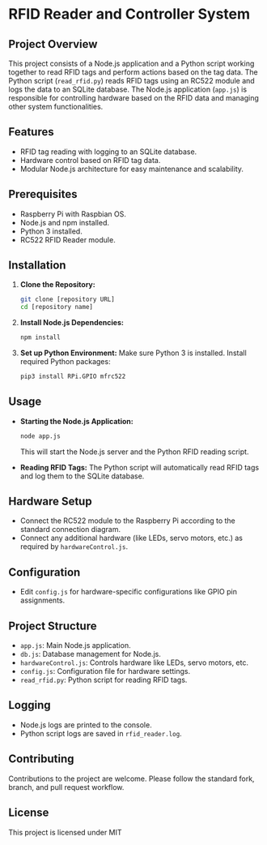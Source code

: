 # RFID Reader and Controller System

## Project Overview

This project consists of a Node.js application and a Python script working together to read RFID tags and perform actions based on the tag data. The Python script (`read_rfid.py`) reads RFID tags using an RC522 module and logs the data to an SQLite database. The Node.js application (`app.js`) is responsible for controlling hardware based on the RFID data and managing other system functionalities.

## Features

* RFID tag reading with logging to an SQLite database.
* Hardware control based on RFID tag data.
* Modular Node.js architecture for easy maintenance and scalability.

## Prerequisites

* Raspberry Pi with Raspbian OS.
* Node.js and npm installed.
* Python 3 installed.
* RC522 RFID Reader module.

## Installation

1. **Clone the Repository:**

    ```bash
    git clone [repository URL]
    cd [repository name]
    ```

2. **Install Node.js Dependencies:**

    ```bash
    npm install
    ```

3. **Set up Python Environment:** Make sure Python 3 is installed. Install required Python packages:

    ```bash
    pip3 install RPi.GPIO mfrc522
    ```

## Usage

* **Starting the Node.js Application:**

    ```bash
    node app.js
    ```

    This will start the Node.js server and the Python RFID reading script.

* **Reading RFID Tags:** The Python script will automatically read RFID tags and log them to the SQLite database.

## Hardware Setup

* Connect the RC522 module to the Raspberry Pi according to the standard connection diagram.
* Connect any additional hardware (like LEDs, servo motors, etc.) as required by `hardwareControl.js`.

## Configuration

* Edit `config.js` for hardware-specific configurations like GPIO pin assignments.

## Project Structure

* `app.js`: Main Node.js application.
* `db.js`: Database management for Node.js.
* `hardwareControl.js`: Controls hardware like LEDs, servo motors, etc.
* `config.js`: Configuration file for hardware settings.
* `read_rfid.py`: Python script for reading RFID tags.

## Logging

* Node.js logs are printed to the console.
* Python script logs are saved in `rfid_reader.log`.

## Contributing

Contributions to the project are welcome. Please follow the standard fork, branch, and pull request workflow.

## License

This project is licensed under MIT
